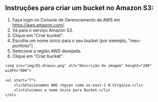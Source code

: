 <body>
    <h2>Instruções para criar um bucket no Amazon S3:</h2>
    <ol>
        <li>Faça login no Console de Gerenciamento da AWS em <a href="https://aws.amazon.com/">https://aws.amazon.com/</a>.</li>
        <li>Vá para o serviço Amazon S3.</li>
        <li>Clique em "Criar bucket".</li>
        <li>Escolha um nome único para o seu bucket (por exemplo, "meu-portfolio").</li>
        <li>Selecione a região AWS desejada.</li>
        <li>Clique em "Criar bucket".</li>
    </ol>

    <img src="img/01.drawio.png" alt="Descrição da imagem" height="200" width="800">

    <ol start="7">
        <li>Selecionamos AWS region como us-east-1 N.Virginia.</li>
        <li>Colocamos o nome único para Bucket.</li>
    </ol>
</body>